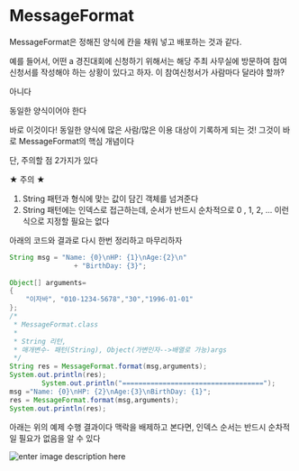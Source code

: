 ﻿# MessageFormat
MessageFormat은 정해진 양식에 칸을 채워 넣고 배포하는 것과 같다.

예를 들어서, 어떤 a 경진대회에 신청하기 위해서는 해당 주최 사무실에 방문하여 참여신청서를 작성해야 하는 상황이 있다고 하자. 이 참여신청서가 사람마다 달라야 할까?

아니다


동일한 양식이어야 한다

바로 이것이다! 동일한 양식에 많은 사람/많은 이용 대상이 기록하게 되는 것! 그것이 바로 MessageFormat의 핵심 개념이다

단, 주의할 점 2가지가 있다

★ 주의 ★

1. String 패턴과 형식에 맞는 값이 담긴 객체를 넘겨준다
2. String 패턴에는 인덱스로 접근하는데, 순서가 반드시 순차적으로 0 , 1, 2, ... 이런식으로 지정할 필요는 없다

아래의 코드와 결과로 다시 한번 정리하고 마무리하자

~~~java
String msg = "Name: {0}\nHP: {1}\nAge:{2}\n"
				+ "BirthDay: {3}";
		
Object[] arguments=
{
	"이자바", "010-1234-5678","30","1996-01-01"
};
/*
 * MessageFormat.class
 * 
 * String 리턴, 
 * 매개변수- 패턴(String), Object(가변인자-->배열로 가능)args
 */
String res = MessageFormat.format(msg,arguments);
System.out.println(res);
		System.out.println("===================================");
msg ="Name: {0}\nHP: {2}\nAge:{3}\nBirthDay: {1}";
res = MessageFormat.format(msg,arguments);
System.out.println(res);

~~~

아래는 위의 예제 수행 결과이다
맥락을 배제하고 본다면, 인덱스 순서는 반드시 순차적일 필요가 없음을 알 수 있다

![enter image description here](https://github.com/hy6219/TIL-Today-I-Learned-/blob/main/JAVA/Calendar_Date/%EC%9D%B8%EB%8D%B1%EC%8A%A4%20%EC%A7%80%EC%A0%95%EC%9D%84%20%EB%B0%98%EB%93%9C%EC%8B%9C%20%EC%88%9C%EC%84%9C%EB%8C%80%EB%A1%9C%20%EC%A7%80%EC%A0%95%ED%95%B4%EC%A4%84%20%ED%95%84%EC%9A%94%EB%8A%94%20%EC%97%86%EB%8B%A4%28%EC%9C%84%EC%9D%98%20%EC%98%88%EC%A0%9C%EB%8A%94%20%EC%88%9C%EC%84%9C%EB%A7%8C%20%EC%83%9D%EA%B0%81%29.PNG?raw=true)
